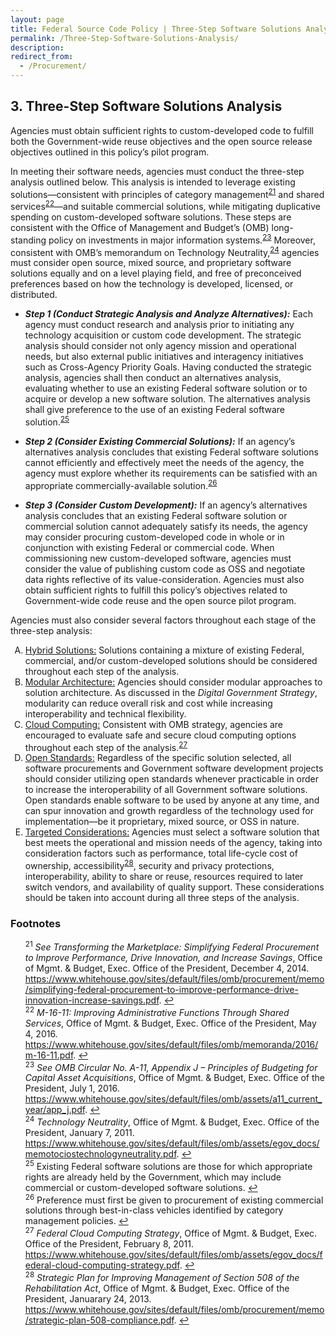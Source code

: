 ```yaml
---
layout: page
title: Federal Source Code Policy | Three-Step Software Solutions Analysis
permalink: /Three-Step-Software-Solutions-Analysis/
description: 
redirect_from:
  - /Procurement/
---
```


## 3. Three-Step Software Solutions Analysis

Agencies must obtain sufficient rights to custom-developed code to fulfill both the Government-wide reuse objectives and the open source release objectives outlined in this policy’s pilot program.  

In meeting their software needs, agencies must conduct the three-step analysis outlined below. This analysis is intended to leverage existing solutions—consistent with principles of category management<sup id="fnr21"><a href="#fn21">21</a></sup> and shared services<sup id="fnr22"><a href="#fn22">22</a></sup>—and suitable commercial solutions, while mitigating duplicative spending on custom-developed software solutions. These steps are consistent with the Office of Management and Budget’s (OMB) long-standing policy on investments in major information systems.<sup id="fnr23"><a href="#fn23">23</a></sup> Moreover, consistent with OMB’s memorandum on Technology Neutrality,<sup id="fnr24"><a href="#fn24">24</a></sup> agencies must consider open source, mixed source, and proprietary software solutions equally and on a level playing field, and free of preconceived preferences based on how the technology is developed, licensed, or distributed.

* **_Step 1 (Conduct Strategic Analysis and Analyze Alternatives):_** Each agency must conduct research and analysis prior to initiating any technology acquisition or custom code development. The strategic analysis should consider not only agency mission and operational needs, but also external public initiatives and interagency initiatives such as Cross-Agency Priority Goals. Having conducted the strategic analysis, agencies shall then conduct an alternatives analysis, evaluating whether to use an existing Federal software solution or to acquire or develop a new software solution. The alternatives analysis shall give preference to the use of an existing Federal software solution.<sup id="fnr25"><a href="#fn25">25</a></sup>  

* **_Step 2 (Consider Existing Commercial Solutions):_** If an agency’s alternatives analysis concludes that existing Federal software solutions cannot efficiently and effectively meet the needs of the agency, the agency must explore whether its requirements can be satisfied with an appropriate commercially-available solution.<sup id="fnr26"><a href="#fn26">26</a></sup>  

* **_Step 3 (Consider Custom Development):_** If an agency’s alternatives analysis concludes that an existing Federal software solution or commercial solution cannot adequately satisfy its needs, the agency may consider procuring custom-developed code in whole or in conjunction with existing Federal or commercial code. When commissioning new custom-developed software, agencies must consider the value of publishing custom code as OSS and negotiate data rights reflective of its value-consideration. Agencies must also obtain sufficient rights to fulfill this policy’s objectives related to Government-wide code reuse and the open source pilot program.

Agencies must also consider several factors throughout each stage of the three-step analysis: 

<ol type="A">
	<li><u>Hybrid Solutions:</u> Solutions containing a mixture of existing Federal, commercial, and/or custom-developed solutions should be considered throughout each step of the analysis.</li>
	<li><u>Modular Architecture:</u> Agencies should consider modular approaches to solution architecture. As discussed in the <em>Digital Government Strategy</em>, modularity can reduce overall risk and cost while increasing interoperability and technical flexibility.</li>
	<li><u>Cloud Computing:</u> Consistent with OMB strategy, agencies are encouraged to evaluate safe and secure cloud computing options throughout each step of the analysis.<sup id="fnr27"><a href="#fn27">27</a></sup></li><li><u>Open Standards:</u> Regardless of the specific solution selected, all software procurements and Government software development projects should consider utilizing open standards whenever practicable in order to increase the interoperability of all Government software solutions. Open standards enable software to be used by anyone at any time, and can spur innovation and growth regardless of the technology used for implementation—be it proprietary, mixed source, or OSS in nature.</li>
	<li><u>Targeted Considerations:</u> Agencies must select a software solution that best meets the operational and mission needs of the agency, taking into consideration factors such as performance, total life-cycle cost of ownership, accessibility<sup id="fnr28"><a href="#fn28">28</a></sup>, security and privacy protections, interoperability, ability to share or reuse, resources required to later switch vendors, and availability of quality support. These considerations should be taken into account during all three steps of the analysis.</li>
</ol>

### Footnotes

<ul style="list-style-type:none">

<li id="fn21"><sup>21</sup> <em>See Transforming the Marketplace: Simplifying Federal Procurement to Improve Performance, Drive Innovation, and Increase Savings</em>, Office of Mgmt. & Budget, Exec. Office of the President, December 4, 2014. <a href="https://www.whitehouse.gov/sites/default/files/omb/procurement/memo/simplifying-federal-procurement-to-improve-performance-drive-innovation-increase-savings.pdf">https://www.whitehouse.gov/sites/default/files/omb/procurement/memo/simplifying-federal-procurement-to-improve-performance-drive-innovation-increase-savings.pdf</a>. <a href="#fnr21">&#8617;</a></li>
<li id="fn22"><sup>22</sup> <em>M-16-11: Improving Administrative Functions Through Shared Services</em>, Office of Mgmt. & Budget, Exec. Office of the President, May 4, 2016. <a href="https://www.whitehouse.gov/sites/default/files/omb/memoranda/2016/m-16-11.pdf">https://www.whitehouse.gov/sites/default/files/omb/memoranda/2016/m-16-11.pdf</a>. <a href="#fnr22">&#8617;</a></li>
<li id="fn23"><sup>23</sup> <em>See OMB Circular No. A-11, Appendix J – Principles of Budgeting for Capital Asset Acquisitions</em>, Office of Mgmt. & Budget, Exec. Office of the President, July 1, 2016. <a href="https://www.whitehouse.gov/sites/default/files/omb/assets/a11_current_year/app_j.pdf">https://www.whitehouse.gov/sites/default/files/omb/assets/a11_current_year/app_j.pdf</a>. <a href="#fnr23">&#8617;</a></li>
<li id="fn24"><sup>24</sup> <em>Technology Neutrality</em>, Office of Mgmt. & Budget, Exec. Office of the President, January 7, 2011. <a href="https://www.whitehouse.gov/sites/default/files/omb/assets/egov_docs/memotociostechnologyneutrality.pdf">https://www.whitehouse.gov/sites/default/files/omb/assets/egov_docs/memotociostechnologyneutrality.pdf</a>. <a href="#fnr24">&#8617;</a></li>
<li id="fn25"><sup>25</sup> Existing Federal software solutions are those for which appropriate rights are already held by the Government, which may include commercial or custom-developed software solutions.
 <a href="#fnr25">&#8617;</a></li>
<li id="fn26"><sup>26</sup> Preference must first be given to procurement of existing commercial solutions through best-in-class vehicles identified by category management policies.
 <a href="#fnr26">&#8617;</a></li>
<li id="fn27"><sup>27</sup> <em>Federal Cloud Computing Strategy</em>, Office of Mgmt. & Budget, Exec. Office of the President, February 8, 2011. <a href="https://www.whitehouse.gov/sites/default/files/omb/assets/egov_docs/federal-cloud-computing-strategy.pdf">https://www.whitehouse.gov/sites/default/files/omb/assets/egov_docs/federal-cloud-computing-strategy.pdf</a>. <a href="#fnr27">&#8617;</a></li>
<li id="fn28"><sup>28</sup> <em>Strategic Plan for Improving Management of Section 508
of the Rehabilitation Act</em>, Office of Mgmt. & Budget, Exec. Office of the President, Januarary 24, 2013. <a href="https://www.whitehouse.gov/sites/default/files/omb/procurement/memo/strategic-plan-508-compliance.pdf">https://www.whitehouse.gov/sites/default/files/omb/procurement/memo/strategic-plan-508-compliance.pdf</a>. <a href="#fnr28">&#8617;</a></li>
</ul>

 

 



